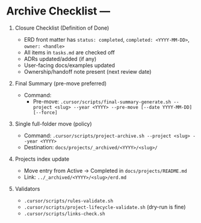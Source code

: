 # Archive Checklist — <Project Name>

1. Closure Checklist (Definition of Done)

   - ERD front matter has `status: completed`, `completed: <YYYY-MM-DD>`, `owner: <handle>`
   - All items in `tasks.md` are checked off
   - ADRs updated/added (if any)
   - User-facing docs/examples updated
   - Ownership/handoff note present (next review date)

2. Final Summary (pre-move preferred)

   - Command:
     - Pre-move: `.cursor/scripts/final-summary-generate.sh --project <slug> --year <YYYY> --pre-move [--date YYYY-MM-DD] [--force]`

3. Single full-folder move (policy)

   - Command: `.cursor/scripts/project-archive.sh --project <slug> --year <YYYY>`
   - Destination: `docs/projects/_archived/<YYYY>/<slug>/`

4. Projects index update

   - Move entry from Active → Completed in `docs/projects/README.md`
   - Link: `../_archived/<YYYY>/<slug>/erd.md`

5. Validators
   - `.cursor/scripts/rules-validate.sh`
   - `.cursor/scripts/project-lifecycle-validate.sh` (dry-run is fine)
   - `.cursor/scripts/links-check.sh`
